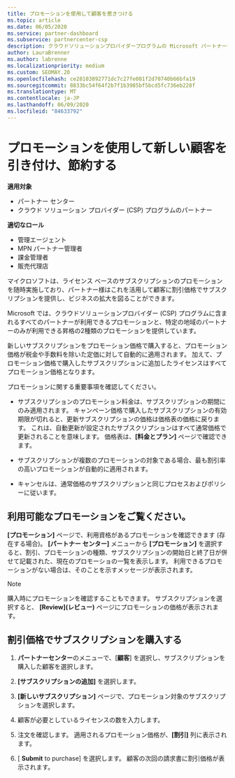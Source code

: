 ```yaml
---
title: プロモーションを使用して顧客を惹きつける
ms.topic: article
ms.date: 06/05/2020
ms.service: partner-dashboard
ms.subservice: partnercenter-csp
description: クラウドソリューションプロバイダープログラムの Microsoft パートナーが、プロモーション価格でサブスクリプションを購入して顧客に節約する方法について説明します。
author: LauraBrenner
ms.author: labrenne
ms.localizationpriority: medium
ms.custom: SEOMAY.20
ms.openlocfilehash: ce28103892771dc7c27fe081f2d70740b66bfa19
ms.sourcegitcommit: 8833bc54f64f2b7f1b3985bf5bcd5fc736eb228f
ms.translationtype: MT
ms.contentlocale: ja-JP
ms.lasthandoff: 06/09/2020
ms.locfileid: "84633792"
---
```

# <a name="use-promotions-to-attract-new-customers-and-pass-the-savings-on-to-them"></a>プロモーションを使用して新しい顧客を引き付け、節約する

**適用対象**

- パートナー センター
- クラウド ソリューション プロバイダー (CSP) プログラムのパートナー

**適切なロール**

- 管理エージェント
- MPN パートナー管理者
- 課金管理者
- 販売代理店


マイクロソフトは、ライセンス ベースのサブスクリプションのプロモーションを随時実施しており、パートナー様はこれを活用して顧客に割引価格でサブスクリプションを提供し、ビジネスの拡大を図ることができます。 

Microsoft では、クラウドソリューションプロバイダー (CSP) プログラムに含まれるすべてのパートナーが利用できるプロモーションと、特定の地域のパートナーのみが利用できる昇格の2種類のプロモーションを提供しています。

新しいサブスクリプションをプロモーション価格で購入すると、プロモーション価格が税金や手数料を除いた定価に対して自動的に適用されます。 加えて、プロモーション価格で購入したサブスクリプションに追加したライセンスはすべてプロモーション価格となります。 

プロモーションに関する重要事項を確認してください。

- サブスクリプションのプロモーション料金は、サブスクリプションの期間にのみ適用されます。 キャンペーン価格で購入したサブスクリプションの有効期限が切れると、更新サブスクリプションの価格は価格表の価格に戻ります。 これは、自動更新が設定されたサブスクリプションはすべて通常価格で更新されることを意味します。 価格表は、**[料金とプラン]** ページで確認できます。

- サブスクリプションが複数のプロモーションの対象である場合、最も割引率の高いプロモーションが自動的に適用されます。

- キャンセルは、通常価格のサブスクリプションと同じプロセスおよびポリシーに従います。

## <a name="see-available-promotions"></a>利用可能なプロモーションをご覧ください。

**[プロモーション]** ページで、利用資格があるプロモーションを確認できます (存在する場合)。 **[パートナー センター]** メニューから **[プロモーション]** を選択すると、割引、プロモーションの種類、サブスクリプションの開始日と終了日が併せて記載された、現在のプロモーショの一覧を表示します。 利用できるプロモーションがない場合は、そのことを示すメッセージが表示されます。 

> [!NOTE]  
> 購入時にプロモーションを確認することもできます。 サブスクリプションを選択すると、 **[Review]\(レビュー\)** ページにプロモーションの価格が表示されます。

## <a name="purchase-subscriptions-at-promotion-prices"></a>割引価格でサブスクリプションを購入する

1. **パートナーセンター**のメニューで、[**顧客**] を選択し、サブスクリプションを購入した顧客を選択します。 

2. **[サブスクリプションの追加]** を選択します。

3. **[新しいサブスクリプション]** ページで、プロモーション対象のサブスクリプションを選択します。

4. 顧客が必要としているライセンスの数を入力します。 

5. 注文を確認します。 適用されるプロモーション価格が、**[割引]** 列に表示されます。  

6. [ **Submit** to purchase] を選択します。 顧客の次回の請求書に割引価格が表示されます。  


